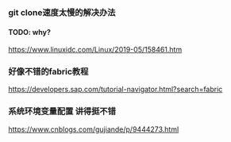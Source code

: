 ### git clone速度太慢的解决办法
#### TODO: why?
https://www.linuxidc.com/Linux/2019-05/158461.htm

### 好像不错的fabric教程
https://developers.sap.com/tutorial-navigator.html?search=fabric

### 系统环境变量配置 讲得挺不错
https://www.cnblogs.com/gujiande/p/9444273.html